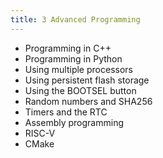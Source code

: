 ```yaml
---
title: 3 Advanced Programming
---
```

- Programming in C++
- Programming in Python
- Using multiple processors
- Using persistent flash storage
- Using the BOOTSEL button
- Random numbers and SHA256
- Timers and the RTC
- Assembly programming
- RISC-V
- CMake